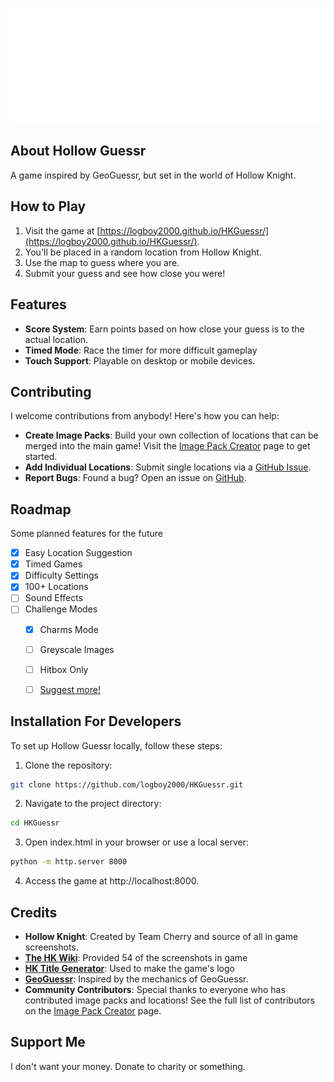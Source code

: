 ![Logo](images/logo.png)
## About Hollow Guessr
A game inspired by GeoGuessr, but set in the world of Hollow Knight.

## How to Play
1. Visit the game at [https://logboy2000.github.io/HKGuessr/](https://logboy2000.github.io/HKGuessr/).
2. You'll be placed in a random location from Hollow Knight.
3. Use the map to guess where you are.
4. Submit your guess and see how close you were!

## Features
- **Score System**: Earn points based on how close your guess is to the actual location.
- **Timed Mode**: Race the timer for more difficult gameplay
- **Touch Support**: Playable on desktop or mobile devices.

## Contributing
I welcome contributions from anybody! Here's how you can help:
- **Create Image Packs**: Build your own collection of locations that can be merged into the main game! Visit the [Image Pack Creator](https://logboy2000.github.io/HKGuessr/locationRequest.html) page to get started.
- **Add Individual Locations**: Submit single locations via a [GitHub Issue](https://github.com/logboy2000/HKGuessr/issues/new?template=location-request.md).
- **Report Bugs**: Found a bug? Open an issue on [GitHub](https://github.com/logboy2000/HKGuessr/issues).

## Roadmap
Some planned features for the future
- [x] Easy Location Suggestion
- [x] Timed Games
- [x] Difficulty Settings
- [x] 100+ Locations
- [ ] Sound Effects
- [ ] Challenge Modes
  - [x] Charms Mode
  - [ ] Greyscale Images
  - [ ] Hitbox Only
  - [ ] [Suggest more!](https://github.com/logboy2000/HKGuessr/issues)


## Installation For Developers
To set up Hollow Guessr locally, follow these steps:

1. Clone the repository:
```bash
git clone https://github.com/logboy2000/HKGuessr.git
```

2. Navigate to the project directory:
```bash
cd HKGuessr
```

3. Open index.html in your browser or use a local server:
```bash
python -m http.server 8000
```
4. Access the game at http://localhost:8000.

## Credits
- **Hollow Knight**: Created by Team Cherry and source of all in game screenshots.
- **[The HK Wiki](https://hollowknight.wiki/)**: Provided 54 of the screenshots in game
- **[HK Title Generator](https://prashantmohta.github.io/TitleGenerator.HollowKnight/)**: Used to make the game's logo
- **[GeoGuessr](https://www.geoguessr.com/)**: Inspired by the mechanics of GeoGuessr.
- **Community Contributors**: Special thanks to everyone who has contributed image packs and locations! See the full list of contributors on the [Image Pack Creator](https://logboy2000.github.io/HKGuessr/locationRequest.html) page.

## Support Me
I don't want your money. Donate to charity or something.